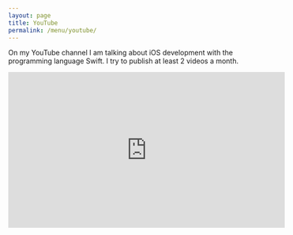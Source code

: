 ```yaml
---
layout: page
title: YouTube
permalink: /menu/youtube/
---
```


On my YouTube channel I am talking about iOS development with the programming language Swift. I try to publish at least 2 videos a month.

<iframe width="560" height="315" src="https://www.youtube.com/embed/fte-jfbPyhw" frameborder="0" allow="accelerometer; autoplay; encrypted-media; gyroscope; picture-in-picture" allowfullscreen></iframe>
